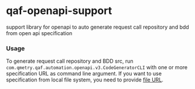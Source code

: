 # qaf-openapi-support
support library for openapi to auto generate request call repository and bdd from open api specification

### Usage


To generate request call repository and BDD src, run `com.qmetry.qaf.automation.openapi.v3.CodeGeneratorCLI` with one or more specification URL as command line argument. If you want to use specification from local file system, you need to provide [file URL](https://en.wikipedia.org/wiki/File_URI_scheme).

